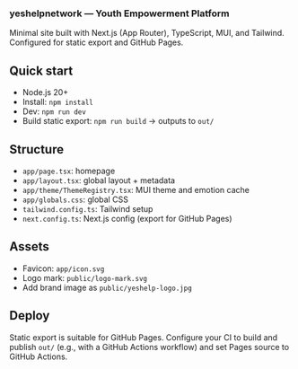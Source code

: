 ### yeshelpnetwork — Youth Empowerment Platform

Minimal site built with Next.js (App Router), TypeScript, MUI, and Tailwind. Configured for static export and GitHub Pages.

## Quick start
- Node.js 20+
- Install: `npm install`
- Dev: `npm run dev`
- Build static export: `npm run build` → outputs to `out/`

## Structure
- `app/page.tsx`: homepage
- `app/layout.tsx`: global layout + metadata
- `app/theme/ThemeRegistry.tsx`: MUI theme and emotion cache
- `app/globals.css`: global CSS
- `tailwind.config.ts`: Tailwind setup
- `next.config.ts`: Next.js config (export for GitHub Pages)

## Assets
- Favicon: `app/icon.svg`
- Logo mark: `public/logo-mark.svg`
- Add brand image as `public/yeshelp-logo.jpg`

## Deploy
Static export is suitable for GitHub Pages. Configure your CI to build and publish `out/` (e.g., with a GitHub Actions workflow) and set Pages source to GitHub Actions.
